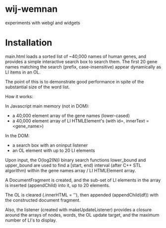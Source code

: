 wij-wemnan
==========

experiments with webgl and widgets

# Installation



main.html loads a sorted list of ~40,000 names of human genes, and
provides a simple interactive search box to search them.  The first 20
gene names matching the search (prefix, case-insensitive) appear
dynamically as LI items in an OL.

The point of this is to demonstrate good performance in spite of the
substantial size of the word list.

How it works:

In Javascript main memory (not in DOM):

* a 40,000 element array of the gene names (lower-cased)
* a 40,000 element array of LI HTMLElement's (with id=<gene name>, innerText = <gene_name>)

In the DOM:
* a search box with an oninput listener
* an OL element with up to 20 LI elements

Upon input, the O(log2(N)) binary search functions lower_bound and
upper_bound are used to find a [start, end) interval (after C++ STL
algorithm) within the gene names array / LI HTMLElement array.

A DocumentFragment is created, and the sub-set of LI elements in the
array is inserted (appendChild) into it, up to 20 elements.

The OL is cleared (.innerHTML = ''), then appended (appendChild(df))
with the constructed document fragment.

Also, the listener (created with makeUpdateListener) provides a
closure around the arrays of nodes, words, the OL update target, and
the maximum number of LI's to display.
